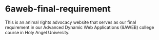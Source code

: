 # 6aweb-final-requirement
This is an animal rights advocacy website that serves as our final requirement in our Advanced Dynamic Web Applications (6AWEB) college course in Holy Angel University.
